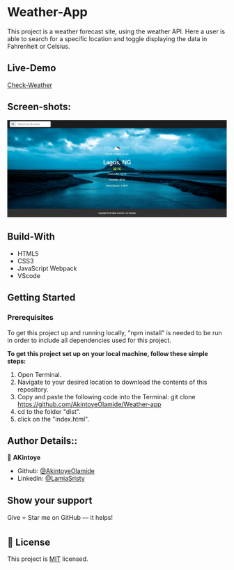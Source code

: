 # Weather-App
This project is a weather forecast site, using the weather API. Here a user is able to search for a specific location and toggle displaying the data in Fahrenheit or Celsius.

## Live-Demo

[Check-Weather](https://rawcdn.githack.com/AkintoyeOlamide/Weather-app/207978c5aa3ec7052fbbe3ade794f6c3556d2cc6/src/index.html)

## Screen-shots:
<img src="assets/images/screenShot.png">

## Build-With

- HTML5
- CSS3
- JavaScript Webpack
- VScode

## Getting Started

### Prerequisites

To get this project up and running locally, "npm install" is needed to be run in order to include all dependencies used for this project.

**To get this project set up on your local machine, follow these simple steps:**

1. Open Terminal.
2. Navigate to your desired location to download the contents of this repository.
3. Copy and paste the following code into the Terminal: git clone https://github.com/AkintoyeOlamide/Weather-app
4. cd to the folder "dist".
5. click on the "index.html".


## Author Details::

👤 **AKintoye**

- Github: [@AkintoyeOlamide](https://github.com/AkintoyeOlamide)
- Linkedin: [@LamiaSristy](https://www.linkedin.com/in/Akintoye-Olamide/)


## Show your support

Give ⭐ Star me on GitHub — it helps!

## 📝 License

This project is [MIT](lic.url) licensed.
